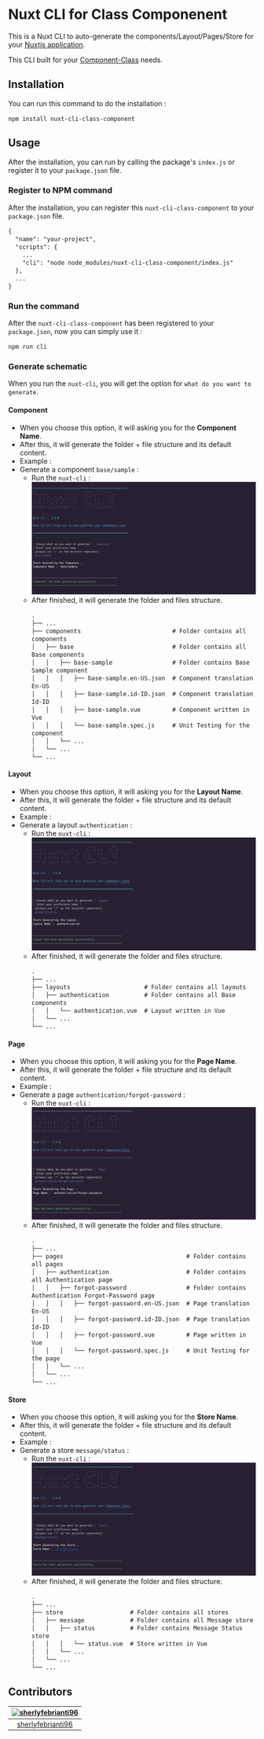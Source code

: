 # Nuxt CLI for Class Componenent

This is a Nuxt CLI to auto-generate the components/Layout/Pages/Store for your [Nuxtjs application](https://nuxtjs.org/).

This CLI built for your [Component-Class](https://class-component.vuejs.org) needs.

## Installation

You can run this command to do the installation :

```
npm install nuxt-cli-class-component
```

## Usage

After the installation, you can run by calling the package's `index.js` or register it to your `package.json` file.

### Register to NPM command

After the installation, you can register this `nuxt-cli-class-component` to your `package.json` file.

```
{
  "name": "your-project",
  "scripts": {
    ...
    "cli": "node node_modules/nuxt-cli-class-component/index.js"
  },
  ...
}
```

### Run the command

After the `nuxt-cli-class-component` has been registered to your `package.json`, now you can simply use it :

```
npm run cli
```

### Generate schematic

When you run the `nuxt-cli`, you will get the option for `what do you want to generate`.

#### Component
- When you choose this option, it will asking you for the **Component Name**.
- After this, it will generate the folder + file structure and its default content.
- Example :
- Generate a component `base/sample` :
  - Run the `nuxt-cli` :
    ![Generate component](./documentation/img/01.%20Generate%20Component.png)
  - After finished, it will generate the folder and files structure.
    ```
    .
    ├── ...
    ├── components                          # Folder contains all components
    │   ├── base                            # Folder contains all Base components
    │   │   ├── base-sample                 # Folder contains Base Sample component
    │   │   │   ├── base-sample.en-US.json  # Component translation En-US
    │   │   │   ├── base-sample.id-ID.json  # Component translation Id-ID
    │   │   │   ├── base-sample.vue         # Component written in Vue
    │   │   │   └── base-sample.spec.js     # Unit Testing for the component
    │   │   └── ...
    │   └── ...
    └── ...
    ```

#### Layout
- When you choose this option, it will asking you for the **Layout Name**.
- After this, it will generate the folder + file structure and its default content.
- Example :
- Generate a layout `authentication` :
  - Run the `nuxt-cli` :
    ![Generate layout](./documentation/img/02.%20Generate%20Layout.png)
  - After finished, it will generate the folder and files structure.
    ```
    .
    ├── ...
    ├── layouts                     # Folder contains all layouts
    │   ├── authentication          # Folder contains all Base components
    │   │   └── authentication.vue  # Layout written in Vue
    │   └── ...
    └── ...
    ```

#### Page
- When you choose this option, it will asking you for the **Page Name**.
- After this, it will generate the folder + file structure and its default content.
- Example :
- Generate a page `authentication/forgot-password` :
  - Run the `nuxt-cli` :
    ![Generate page](./documentation/img/03.%20Generate%20Page.png)
  - After finished, it will generate the folder and files structure.
    ```
    .
    ├── ...
    ├── pages                                   # Folder contains all pages
    │   ├── authentication                      # Folder contains all Authentication page
    │   │   ├── forgot-password                 # Folder contains Authentication Forgot-Password page
    │   │   │   ├── forgot-password.en-US.json  # Page translation En-US
    │   │   │   ├── forgot-password.id-ID.json  # Page translation Id-ID
    │   │   │   ├── forgot-password.vue         # Page written in Vue
    │   │   │   └── forgot-password.spec.js     # Unit Testing for the page
    │   │   └── ...
    │   └── ...
    └── ...
    ```

#### Store
- When you choose this option, it will asking you for the **Store Name**.
- After this, it will generate the folder + file structure and its default content.
- Example :
- Generate a store `message/status` :
  - Run the `nuxt-cli` :
    ![Generate page](./documentation/img/04.%20Generate%20Store.png)
  - After finished, it will generate the folder and files structure.
    ```
    .
    ├── ...
    ├── store                   # Folder contains all stores
    │   ├── message             # Folder contains all Message store
    │   │   ├── status          # Folder contains Message Status store
    │   │   │   └── status.vue  # Store written in Vue
    │   │   └── ...
    │   └── ...
    └── ...
    ```

## Contributors

[<img alt="sherlyfebrianti96" src="https://avatars.githubusercontent.com/u/2855979?v=4&s=117 width=117">](https://github.com/sherlyfebrianti96) |
:---:|
[sherlyfebrianti96](https://github.com/sherlyfebrianti96)|
